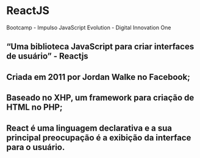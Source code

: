 # ReactJS
Bootcamp - Impulso JavaScript Evolution - Digital Innovation One
 ## “Uma biblioteca JavaScript para criar interfaces de usuário” - Reactjs
 ## Criada em 2011 por Jordan Walke no Facebook;
 ## Baseado no XHP, um framework para criação de HTML no PHP;

 ## React é uma linguagem declarativa e a sua principal preocupação é a exibição da interface para o usuário.

